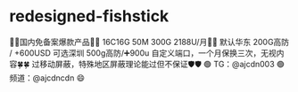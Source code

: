 # redesigned-fishstick
🤩🤩国内免备案爆款产品🤩🤩 16C16G 50M 300G 2188U/月🐷🐷  默认华东 200G高防 / +600USD 可选深圳 500g高防/➕900u 自定义端口，一个月保换三次，无视内容🍀🍀 过移动屏蔽，特殊地区屏蔽理论能过但不保证🛡🛡  🟢 TG：@ajcdn003  🟢 频道：@ajcdncdn  😄
